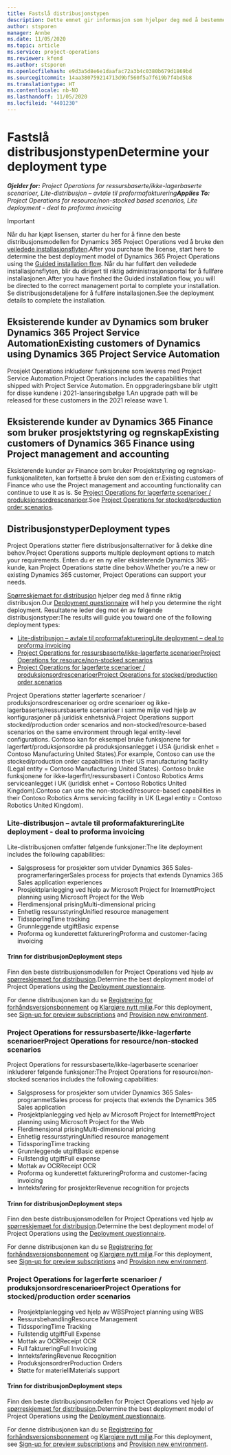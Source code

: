 ```yaml
---
title: Fastslå distribusjonstypen
description: Dette emnet gir informasjon som hjelper deg med å bestemme riktig distribusjonstype for prosjektoperasjoner for firmaet ditt.
author: stsporen
manager: Annbe
ms.date: 11/05/2020
ms.topic: article
ms.service: project-operations
ms.reviewer: kfend
ms.author: stsporen
ms.openlocfilehash: e9d3a5d8e6e1daafac72a3b4c0380b679d1869bd
ms.sourcegitcommit: 14aa380759214713d9bf560f5a7f619b7f4bd5b8
ms.translationtype: HT
ms.contentlocale: nb-NO
ms.lasthandoff: 11/05/2020
ms.locfileid: "4401230"
---
```

# <a name="determine-your-deployment-type"></a><span data-ttu-id="91c8b-103">Fastslå distribusjonstypen</span><span class="sxs-lookup"><span data-stu-id="91c8b-103">Determine your deployment type</span></span>

<span data-ttu-id="91c8b-104">_**Gjelder for:** Project Operations for ressursbaserte/ikke-lagerbaserte scenarioer, Lite-distribusjon – avtale til proformafakturering_</span><span class="sxs-lookup"><span data-stu-id="91c8b-104">_**Applies To:** Project Operations for resource/non-stocked based scenarios, Lite deployment - deal to proforma invoicing_</span></span>

> [!IMPORTANT]
> <span data-ttu-id="91c8b-105">Når du har kjøpt lisensen, starter du her for å finne den beste distribusjonsmodellen for Dynamics 365 Project Operations ved å bruke den [veiledede installasjonsflyten](https://aka.ms/provisionprojectoperations).</span><span class="sxs-lookup"><span data-stu-id="91c8b-105">After you purchase the license, start here to determine the best deployment model of Dynamics 365 Project Operations using the [Guided installation flow](https://aka.ms/provisionprojectoperations).</span></span>
> <span data-ttu-id="91c8b-106">Når du har fullført den veiledede installasjonsflyten, blir du dirigert til riktig administrasjonsportal for å fullføre installasjonen.</span><span class="sxs-lookup"><span data-stu-id="91c8b-106">After you have finshed the Guided installation flow, you will be directed to the correct management portal to complete your installation.</span></span> <span data-ttu-id="91c8b-107">Se distribusjonsdetaljene for å fullføre installasjonen.</span><span class="sxs-lookup"><span data-stu-id="91c8b-107">See the deployment details to complete the installation.</span></span>


## <a name="existing-customers-of-dynamics-using-dynamics-365-project-service-automation"></a><span data-ttu-id="91c8b-108">Eksisterende kunder av Dynamics som bruker Dynamics 365 Project Service Automation</span><span class="sxs-lookup"><span data-stu-id="91c8b-108">Existing customers of Dynamics using Dynamics 365 Project Service Automation</span></span>
<span data-ttu-id="91c8b-109">Prosjekt Operations inkluderer funksjonene som leveres med Project Service Automation.</span><span class="sxs-lookup"><span data-stu-id="91c8b-109">Project Operations includes the capabilities that shipped with Project Service Automation.</span></span> <span data-ttu-id="91c8b-110">En oppgraderingsbane blir utgitt for disse kundene i 2021-lanseringsbølge 1.</span><span class="sxs-lookup"><span data-stu-id="91c8b-110">An upgrade path will be released for these customers in the 2021 release wave 1.</span></span>

## <a name="existing-customers-of-dynamics-365-finance-using-project-management-and-accounting"></a><span data-ttu-id="91c8b-111">Eksisterende kunder av Dynamics 365 Finance som bruker prosjektstyring og regnskap</span><span class="sxs-lookup"><span data-stu-id="91c8b-111">Existing customers of Dynamics 365 Finance using Project management and accounting</span></span> 

<span data-ttu-id="91c8b-112">Eksisterende kunder av Finance som bruker Prosjektstyring og regnskap-funksjonaliteten, kan fortsette å bruke den som den er.</span><span class="sxs-lookup"><span data-stu-id="91c8b-112">Existing customers of Finance who use the Project management and accounting functionality can continue to use it as is.</span></span> <span data-ttu-id="91c8b-113">Se [Project Operations for lagerførte scenarioer / produksjonsordrescenarioer](#pma).</span><span class="sxs-lookup"><span data-stu-id="91c8b-113">See [Project Operations for stocked/production order scenarios](#pma).</span></span>


## <a name="deployment-types"></a><span data-ttu-id="91c8b-114">Distribusjonstyper</span><span class="sxs-lookup"><span data-stu-id="91c8b-114">Deployment types</span></span>
<span data-ttu-id="91c8b-115">Project Operations støtter flere distribusjonsalternativer for å dekke dine behov.</span><span class="sxs-lookup"><span data-stu-id="91c8b-115">Project Operations supports multiple deployment options to match your requirements.</span></span> <span data-ttu-id="91c8b-116">Enten du er en ny eller eksisterende Dynamics 365-kunde, kan Project Operations støtte dine behov.</span><span class="sxs-lookup"><span data-stu-id="91c8b-116">Whether you're a new or existing Dynamics 365 customer, Project Operations can support your needs.</span></span>

<span data-ttu-id="91c8b-117">[Spørreskjemaet for distribusjon](https://aka.ms/provisionprojectoperations) hjelper deg med å finne riktig distribusjon.</span><span class="sxs-lookup"><span data-stu-id="91c8b-117">Our [Deployment questionnaire](https://aka.ms/provisionprojectoperations) will help you determine the right deployment.</span></span> <span data-ttu-id="91c8b-118">Resultatene leder deg mot én av følgende distribusjonstyper:</span><span class="sxs-lookup"><span data-stu-id="91c8b-118">The results will guide you toward one of the following deployment types:</span></span>

- [<span data-ttu-id="91c8b-119">Lite-distribusjon – avtale til proformafakturering</span><span class="sxs-lookup"><span data-stu-id="91c8b-119">Lite deployment – deal to proforma invoicing</span></span>](#lite)
- [<span data-ttu-id="91c8b-120">Project Operations for ressursbaserte/ikke-lagerførte scenarioer</span><span class="sxs-lookup"><span data-stu-id="91c8b-120">Project Operations for resource/non-stocked scenarios</span></span>](#integrated)
- [<span data-ttu-id="91c8b-121">Project Operations for lagerførte scenarioer / produksjonsordrescenarioer</span><span class="sxs-lookup"><span data-stu-id="91c8b-121">Project Operations for stocked/production order scenarios</span></span>](#pma)

<span data-ttu-id="91c8b-122">Project Operations støtter lagerførte scenarioer / produksjonsordrescenarioer og ordre scenarioer og ikke-lagerbaserte/ressursbaserte scenarioer i samme miljø ved hjelp av konfigurasjoner på juridisk enhetsnivå.</span><span class="sxs-lookup"><span data-stu-id="91c8b-122">Project Operations support stocked/production order scenarios and non-stocked/resource-based scenarios on the same environment through legal entity-level configurations.</span></span> <span data-ttu-id="91c8b-123">Contoso kan for eksempel bruke funksjonene for lagerført/produksjonsordre på produksjonsanlegget i USA (juridisk enhet = Contoso Manufacturing United States).</span><span class="sxs-lookup"><span data-stu-id="91c8b-123">For example, Contoso can use the stocked/production order capabilities in their US manufacturing facility (Legal entity = Contoso Manufacturing United States).</span></span> <span data-ttu-id="91c8b-124">Contoso bruke funksjonene for ikke-lagerflrt/ressursbasert i Contoso Robotics Arms serviceanlegget i UK (juridisk enhet = Contoso Robotics United Kingdom).</span><span class="sxs-lookup"><span data-stu-id="91c8b-124">Contoso can use the non-stocked/resource-based capabilities in their Contoso Robotics Arms servicing facility in UK (Legal entity = Contoso Robotics United Kingdom).</span></span>

### <a name="lite-deployment---deal-to-proforma-invoicing"></a><a  name="lite"></a><span data-ttu-id="91c8b-125">Lite-distribusjon – avtale til proformafakturering</span><span class="sxs-lookup"><span data-stu-id="91c8b-125">Lite deployment - deal to proforma invoicing</span></span>

<span data-ttu-id="91c8b-126">Lite-distribusjonen omfatter følgende funksjoner:</span><span class="sxs-lookup"><span data-stu-id="91c8b-126">The lite deployment includes the following capabilities:</span></span>

- <span data-ttu-id="91c8b-127">Salgsprosess for prosjekter som utvider Dynamics 365 Sales-programerfaringer</span><span class="sxs-lookup"><span data-stu-id="91c8b-127">Sales process for projects that extends Dynamics 365 Sales application experiences</span></span>
- <span data-ttu-id="91c8b-128">Prosjektplanlegging ved hjelp av Microsoft Project for Internett</span><span class="sxs-lookup"><span data-stu-id="91c8b-128">Project planning using Microsoft Project for the Web</span></span>
- <span data-ttu-id="91c8b-129">Flerdimensjonal prising</span><span class="sxs-lookup"><span data-stu-id="91c8b-129">Multi-dimensional pricing</span></span>
- <span data-ttu-id="91c8b-130">Enhetlig ressursstyring</span><span class="sxs-lookup"><span data-stu-id="91c8b-130">Unified resource management</span></span>
- <span data-ttu-id="91c8b-131">Tidssporing</span><span class="sxs-lookup"><span data-stu-id="91c8b-131">Time tracking</span></span>
- <span data-ttu-id="91c8b-132">Grunnleggende utgift</span><span class="sxs-lookup"><span data-stu-id="91c8b-132">Basic expense</span></span>
- <span data-ttu-id="91c8b-133">Proforma og kunderettet fakturering</span><span class="sxs-lookup"><span data-stu-id="91c8b-133">Proforma and customer-facing invoicing</span></span> 

#### <a name="deployment-steps"></a><span data-ttu-id="91c8b-134">Trinn for distribusjon</span><span class="sxs-lookup"><span data-stu-id="91c8b-134">Deployment steps</span></span>
<span data-ttu-id="91c8b-135">Finn den beste distribusjonsmodellen for Project Operations ved hjelp av [spørreskjemaet for distribusjon](https://aka.ms/provisionprojectoperations).</span><span class="sxs-lookup"><span data-stu-id="91c8b-135">Determine the best deployment model of Project Operations using the [Deployment questionnaire](https://aka.ms/provisionprojectoperations).</span></span>

<span data-ttu-id="91c8b-136">For denne distribusjonen kan du se [Registrering for forhåndsversjonsbonnement](lite-preview-subscription-sign-up.md) og [Klargjøre nytt miljø](lite-deployment.md).</span><span class="sxs-lookup"><span data-stu-id="91c8b-136">For this deployment, see [Sign-up for preview subscriptions](lite-preview-subscription-sign-up.md) and [Provision new environment](lite-deployment.md).</span></span> 


### <a name="project-operations-for-resourcenon-stocked-scenarios"></a><a name="integrated"></a><span data-ttu-id="91c8b-137">Project Operations for ressursbaserte/ikke-lagerførte scenarioer</span><span class="sxs-lookup"><span data-stu-id="91c8b-137">Project Operations for resource/non-stocked scenarios</span></span>
<span data-ttu-id="91c8b-138">Project Operations for ressursbaserte/ikke-lagerbaserte scenarioer inkluderer følgende funksjoner:</span><span class="sxs-lookup"><span data-stu-id="91c8b-138">The Project Operations for resource/non-stocked scenarios includes the following capabilities:</span></span>
 
- <span data-ttu-id="91c8b-139">Salgsprosess for prosjekter som utvider Dynamics 365 Sales-programmet</span><span class="sxs-lookup"><span data-stu-id="91c8b-139">Sales process for projects that extends the Dynamics 365 Sales application</span></span>
- <span data-ttu-id="91c8b-140">Prosjektplanlegging ved hjelp av Microsoft Project for Internett</span><span class="sxs-lookup"><span data-stu-id="91c8b-140">Project planning using Microsoft Project for the Web</span></span>
- <span data-ttu-id="91c8b-141">Flerdimensjonal prising</span><span class="sxs-lookup"><span data-stu-id="91c8b-141">Multi-dimensional pricing</span></span>
- <span data-ttu-id="91c8b-142">Enhetlig ressursstyring</span><span class="sxs-lookup"><span data-stu-id="91c8b-142">Unified resource management</span></span>
- <span data-ttu-id="91c8b-143">Tidssporing</span><span class="sxs-lookup"><span data-stu-id="91c8b-143">Time tracking</span></span>
- <span data-ttu-id="91c8b-144">Grunnleggende utgift</span><span class="sxs-lookup"><span data-stu-id="91c8b-144">Basic expense</span></span>
- <span data-ttu-id="91c8b-145">Fullstendig utgift</span><span class="sxs-lookup"><span data-stu-id="91c8b-145">Full expense</span></span>
- <span data-ttu-id="91c8b-146">Mottak av OCR</span><span class="sxs-lookup"><span data-stu-id="91c8b-146">Receipt OCR</span></span>
- <span data-ttu-id="91c8b-147">Proforma og kunderettet fakturering</span><span class="sxs-lookup"><span data-stu-id="91c8b-147">Proforma and customer-facing invoicing</span></span> 
- <span data-ttu-id="91c8b-148">Inntektsføring for prosjekter</span><span class="sxs-lookup"><span data-stu-id="91c8b-148">Revenue recognition for projects</span></span>

#### <a name="deployment-steps"></a><span data-ttu-id="91c8b-149">Trinn for distribusjon</span><span class="sxs-lookup"><span data-stu-id="91c8b-149">Deployment steps</span></span>
<span data-ttu-id="91c8b-150">Finn den beste distribusjonsmodellen for Project Operations ved hjelp av [spørreskjemaet for distribusjon](https://aka.ms/provisionprojectoperations).</span><span class="sxs-lookup"><span data-stu-id="91c8b-150">Determine the best deployment model of Project Operations using the [Deployment questionnaire](https://aka.ms/provisionprojectoperations).</span></span>

<span data-ttu-id="91c8b-151">For denne distribusjonen kan du se [Registrering for forhåndsversjonsbonnement](resource-sign-up-preview-subscription.md) og [Klargjøre nytt miljø](resource-provision-new-environment.md).</span><span class="sxs-lookup"><span data-stu-id="91c8b-151">For this deployment, see [Sign-up for preview subscriptions](resource-sign-up-preview-subscription.md) and [Provision new environment](resource-provision-new-environment.md).</span></span> 


### <a name="project-operations-for-stockedproduction-order-scenarios"></a><a name="pma"></a><span data-ttu-id="91c8b-152">Project Operations for lagerførte scenarioer / produksjonsordrescenarioer</span><span class="sxs-lookup"><span data-stu-id="91c8b-152">Project Operations for stocked/production order scenarios</span></span>

- <span data-ttu-id="91c8b-153">Prosjektplanlegging ved hjelp av WBS</span><span class="sxs-lookup"><span data-stu-id="91c8b-153">Project planning using WBS</span></span>
- <span data-ttu-id="91c8b-154">Ressursbehandling</span><span class="sxs-lookup"><span data-stu-id="91c8b-154">Resource Management</span></span>
- <span data-ttu-id="91c8b-155">Tidssporing</span><span class="sxs-lookup"><span data-stu-id="91c8b-155">Time Tracking</span></span>
- <span data-ttu-id="91c8b-156">Fullstendig utgift</span><span class="sxs-lookup"><span data-stu-id="91c8b-156">Full Expense</span></span>
- <span data-ttu-id="91c8b-157">Mottak av OCR</span><span class="sxs-lookup"><span data-stu-id="91c8b-157">Receipt OCR</span></span>
- <span data-ttu-id="91c8b-158">Full fakturering</span><span class="sxs-lookup"><span data-stu-id="91c8b-158">Full Invoicing</span></span>
- <span data-ttu-id="91c8b-159">Inntektsføring</span><span class="sxs-lookup"><span data-stu-id="91c8b-159">Revenue Recognition</span></span>
- <span data-ttu-id="91c8b-160">Produksjonsordrer</span><span class="sxs-lookup"><span data-stu-id="91c8b-160">Production Orders</span></span>
- <span data-ttu-id="91c8b-161">Støtte for materiell</span><span class="sxs-lookup"><span data-stu-id="91c8b-161">Materials support</span></span>

#### <a name="deployment-steps"></a><span data-ttu-id="91c8b-162">Trinn for distribusjon</span><span class="sxs-lookup"><span data-stu-id="91c8b-162">Deployment steps</span></span>
<span data-ttu-id="91c8b-163">Finn den beste distribusjonsmodellen for Project Operations ved hjelp av [spørreskjemaet for distribusjon](https://aka.ms/provisionprojectoperations).</span><span class="sxs-lookup"><span data-stu-id="91c8b-163">Determine the best deployment model of Project Operations using the [Deployment questionnaire](https://aka.ms/provisionprojectoperations).</span></span>

<span data-ttu-id="91c8b-164">For denne distribusjonen kan du se [Registrering for forhåndsversjonsbonnement](https://docs.microsoft.com/dynamics365/fin-ops-core/dev-itpro/dev-tools/sign-up-preview-subscription?toc=/dynamics365/finance/toc.json) og [Klargjøre nytt miljø](https://docs.microsoft.com/dynamics365/fin-ops-core/dev-itpro/deployment/deploy-demo-environment?toc=/dynamics365/finance/toc.json).</span><span class="sxs-lookup"><span data-stu-id="91c8b-164">For this deployment, see [Sign-up for preview subscriptions](https://docs.microsoft.com/dynamics365/fin-ops-core/dev-itpro/dev-tools/sign-up-preview-subscription?toc=/dynamics365/finance/toc.json) and [Provision new environment](https://docs.microsoft.com/dynamics365/fin-ops-core/dev-itpro/deployment/deploy-demo-environment?toc=/dynamics365/finance/toc.json).</span></span> 

